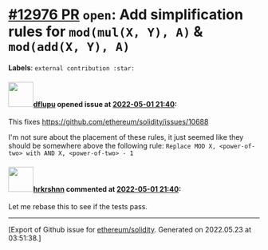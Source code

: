 # [\#12976 PR](https://github.com/ethereum/solidity/pull/12976) `open`: Add simplification rules for `mod(mul(X, Y), A)` & `mod(add(X, Y), A)`
**Labels**: `external contribution :star:`


#### <img src="https://avatars.githubusercontent.com/u/12127173?u=c487cd47eb047007727dc77d1b628db0908802b8&v=4" width="50">[dflupu](https://github.com/dflupu) opened issue at [2022-05-01 21:40](https://github.com/ethereum/solidity/pull/12976):

This fixes https://github.com/ethereum/solidity/issues/10688

I'm not sure about the placement of these rules, it just seemed like they should be somewhere above the following rule: `Replace MOD X, <power-of-two> with AND X, <power-of-two> - 1`

#### <img src="https://avatars.githubusercontent.com/u/13174375?u=52d702cb6bec53b561afa293cf9cd53ef7a63924&v=4" width="50">[hrkrshnn](https://github.com/hrkrshnn) commented at [2022-05-01 21:40](https://github.com/ethereum/solidity/pull/12976#issuecomment-1120907412):

Let me rebase this to see if the tests pass.


-------------------------------------------------------------------------------



[Export of Github issue for [ethereum/solidity](https://github.com/ethereum/solidity). Generated on 2022.05.23 at 03:51:38.]
